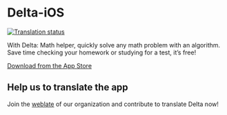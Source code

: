 # Delta-iOS
[![Translation status](http://weblate.groupe-minaste.org/widgets/delta-math-helper/-/svg-badge.svg)](http://weblate.groupe-minaste.org/engage/delta-math-helper/?utm_source=widget)

With Delta: Math helper, quickly solve any math problem with an algorithm. Save time checking your homework or studying for a test, it’s free!

[Download from the App Store](https://apps.apple.com/app/delta-math-helper/id1436506800)

## Help us to translate the app

Join the [weblate](https://weblate.groupe-minaste.org/projects/delta-math-helper/) of our organization and contribute to translate Delta now!
